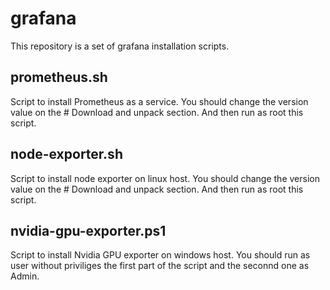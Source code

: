 # grafana
This repository is a set of grafana installation scripts.


## prometheus.sh
	
Script to install Prometheus as a service. You should change the version value on the # Download and unpack section.
And then run as root this script. 


## node-exporter.sh
	
Script to install node exporter on linux host. You should change the version value on the # Download and unpack section.
And then run as root this script. 

	

## nvidia-gpu-exporter.ps1
	
Script to install Nvidia GPU exporter on windows host. You should run as user without priviliges the first part of the script and the seconnd one as Admin.
